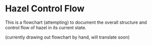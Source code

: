 # Hazel Control Flow

This is a flowchart (attempting) to document the overall structure
and control flow of hazel in its current state.

(currently drawing out flowchart by hand, will translate soon)

